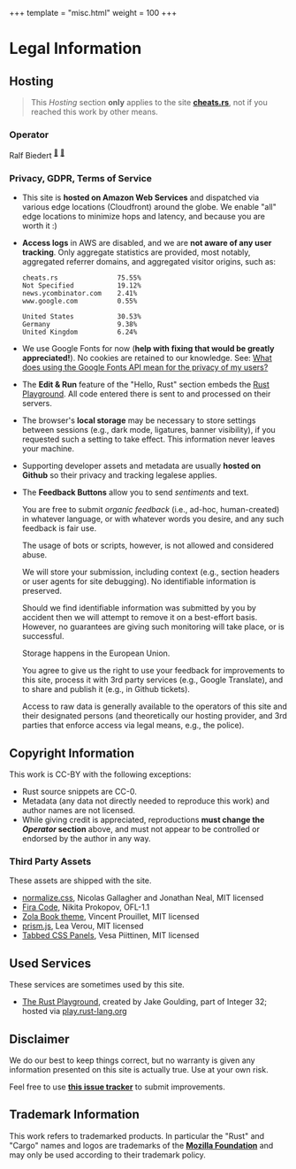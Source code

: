 +++
template = "misc.html"
weight = 100
+++


# Legal Information


## Hosting

> This _Hosting_ section **only** applies to the site [**cheats.rs**](https://cheats.rs), not if you reached this work by other means.

### Operator

<!-- NOTICE - THIS SECTION IS NOT COVERED BY CC- OR ANY OTHER LICENSE -->

Ralf Biedert <sup><a href="mailto:webmaster@cheats.rs">📧</a></sup> <sup><a href="https://xr.io">🔗</a></sup>

<!-- END NOTICE -->


### Privacy, GDPR, Terms of Service

- This site is **hosted on Amazon Web Services** and dispatched via various edge locations (Cloudfront) around the globe. We enable "all" edge locations to minimize hops and latency, and because you are worth it :)
- **Access logs** in AWS are disabled, and we are **not aware of any user tracking**. Only aggregate statistics are provided, most notably, aggregated referrer domains, and aggregated visitor origins, such as:

    ```
    cheats.rs               75.55%
    Not Specified           19.12%
    news.ycombinator.com    2.41%
    www.google.com          0.55%
    ```

    ```
    United States           30.53%
    Germany                 9.38%
    United Kingdom          6.24%
    ```

- We use Google Fonts for now (**help with fixing that would be greatly appreciated!**). No cookies are retained to our knowledge. See: [What does using the Google Fonts API mean for the privacy of my users?](https://developers.google.com/fonts/faq)
- The **Edit & Run** feature of the "Hello, Rust" section embeds the [Rust Playground](https://play.rust-lang.org/). All code entered there is sent to and processed on their servers.
- The browser's **local storage** may be necessary to store settings between sessions (e.g., dark mode, ligatures, banner visibility), if you requested such a setting to take effect. This information never leaves your machine.
- Supporting developer assets and metadata are usually **hosted on Github** so their privacy and tracking legalese applies.
- The **Feedback Buttons** allow you to send _sentiments_ and text.

    You are free to submit _organic feedback_ (i.e., ad-hoc, human-created) in whatever language, or with whatever words you desire, and any such feedback is fair use.

    The usage of bots or scripts, however, is not allowed and considered abuse.

    We will store your submission, including context (e.g., section headers or user agents for site debugging). No identifiable information is preserved.

    Should we find identifiable information was submitted by you by accident then we will attempt to remove it on a best-effort basis. However, no guarantees are giving such monitoring will take place, or is successful.

    Storage happens in the European Union.

    You agree to give us the right to use your feedback for improvements to this site, process it with 3rd party services (e.g., Google Translate), and to share and publish it (e.g., in Github tickets).

    Access to raw data is generally available to the operators of this site and their designated persons (and theoretically our hosting provider, and 3rd parties that enforce access via legal means, e.g., the police).







## Copyright Information

This work is CC-BY with the following exceptions:

- Rust source snippets are CC-0.
- Metadata (any data not directly needed to reproduce this work) and author names are not licensed.
- While giving credit is appreciated, reproductions **must change the _Operator_ section** above, and must not appear to be controlled or endorsed by the author in any way.

### Third Party Assets

These assets are shipped with the site.

- [normalize.css](https://github.com/necolas/normalize.css), Nicolas Gallagher and Jonathan Neal, MIT licensed
- [Fira Code](https://github.com/tonsky/FiraCode), Nikita Prokopov, OFL-1.1
- [Zola Book theme](https://github.com/getzola/zola), Vincent Prouillet, MIT licensed
- [prism.js](https://prismjs.com/), Lea Verou, MIT licensed
- [Tabbed CSS Panels](https://codepen.io/Merri/pen/bytea/), Vesa Piittinen, MIT licensed

## Used Services

These services are sometimes used by this site.

- [The Rust Playground](https://play.rust-lang.org/), created by Jake Goulding, part of Integer 32; hosted via [play.rust-lang.org](https://play.rust-lang.org)



## Disclaimer

We do our best to keep things correct, but no warranty is given any information presented on this site is actually true. Use at your own risk.

Feel free to use [**this issue tracker**](https://github.com/ralfbiedert/cheats.rs/issues) to submit improvements.


## Trademark Information

This work refers to trademarked products. In particular the "Rust" and "Cargo" names and logos are trademarks of the [**Mozilla Foundation**](https://foundation.mozilla.org/) and may only be used according to their trademark policy.



<br/><br/><br/>
